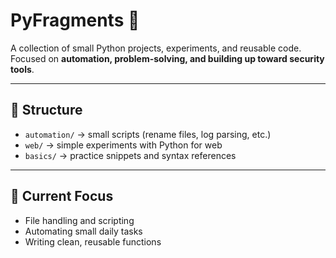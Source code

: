 # PyFragments 🐍

A collection of small Python projects, experiments, and reusable code.  
Focused on **automation, problem-solving, and building up toward security tools**.

---

## 📂 Structure
- `automation/` → small scripts (rename files, log parsing, etc.)
- `web/` → simple experiments with Python for web
- `basics/` → practice snippets and syntax references

---

## 🚀 Current Focus
- File handling and scripting  
- Automating small daily tasks  
- Writing clean, reusable functions  
